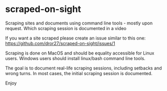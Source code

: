 # scraped-on-sight

Scraping sites and documents using command line tools - mostly upon request. Which scraping session is documented in a video

If you want a site scraped please create an issue similar to this one: https://github.com/dror27/scraped-on-sight/issues/1

Scraping is done on MacOS and should be equality accessible for Linux users. Windows users should install linux/bash command line tools.

The goal is to document real-life scraping sessions, including setbacks and wrong turns. In most cases, the initial scraping session is documented.

Enjoy
